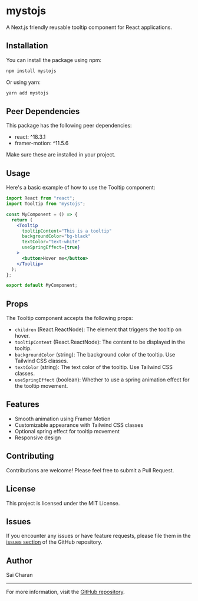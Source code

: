 # mystojs

A Next.js friendly reusable tooltip component for React applications.

## Installation

You can install the package using npm:

```bash
npm install mystojs
```

Or using yarn:

```bash
yarn add mystojs
```

## Peer Dependencies

This package has the following peer dependencies:

- react: ^18.3.1
- framer-motion: ^11.5.6

Make sure these are installed in your project.

## Usage

Here's a basic example of how to use the Tooltip component:

```jsx
import React from "react";
import Tooltip from "mystojs";

const MyComponent = () => {
  return (
    <Tooltip
      tooltipContent="This is a tooltip"
      backgroundColor="bg-black"
      textColor="text-white"
      useSpringEffect={true}
    >
      <button>Hover me</button>
    </Tooltip>
  );
};

export default MyComponent;
```

## Props

The Tooltip component accepts the following props:

- `children` (React.ReactNode): The element that triggers the tooltip on hover.
- `tooltipContent` (React.ReactNode): The content to be displayed in the tooltip.
- `backgroundColor` (string): The background color of the tooltip. Use Tailwind CSS classes.
- `textColor` (string): The text color of the tooltip. Use Tailwind CSS classes.
- `useSpringEffect` (boolean): Whether to use a spring animation effect for the tooltip movement.

## Features

- Smooth animation using Framer Motion
- Customizable appearance with Tailwind CSS classes
- Optional spring effect for tooltip movement
- Responsive design

## Contributing

Contributions are welcome! Please feel free to submit a Pull Request.

## License

This project is licensed under the MIT License.

## Issues

If you encounter any issues or have feature requests, please file them in the [issues section](https://github.com/Saic1205/mystojs/issues) of the GitHub repository.

## Author

Sai Charan

---

For more information, visit the [GitHub repository](https://github.com/Saic1205/mystojs).
